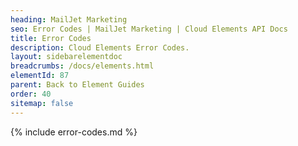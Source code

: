 ```yaml
---
heading: MailJet Marketing
seo: Error Codes | MailJet Marketing | Cloud Elements API Docs
title: Error Codes
description: Cloud Elements Error Codes.
layout: sidebarelementdoc
breadcrumbs: /docs/elements.html
elementId: 87
parent: Back to Element Guides
order: 40
sitemap: false
---
```


{% include error-codes.md %}
